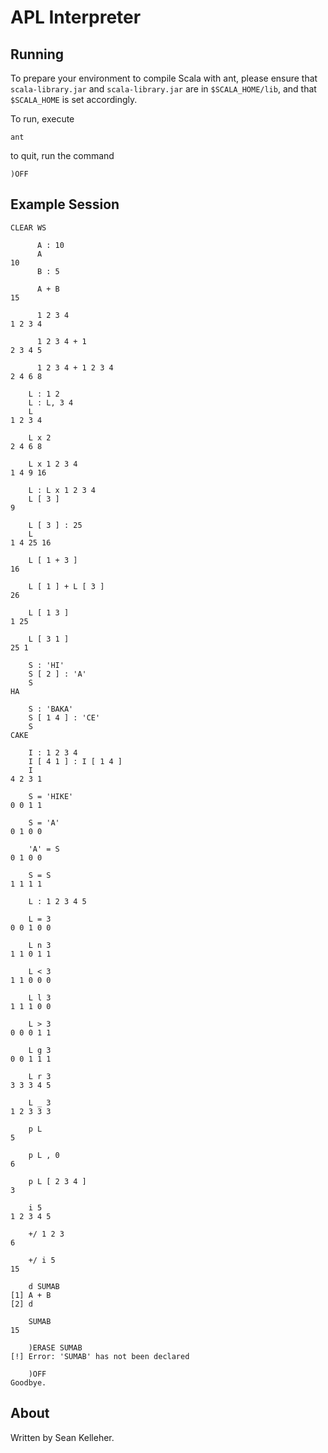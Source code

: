 APL Interpreter
===============

Running
-------

To prepare your environment to compile Scala with ant, please ensure that
`scala-library.jar` and `scala-library.jar` are in `$SCALA_HOME/lib`, and that
`$SCALA_HOME` is set accordingly.

To run, execute

    ant

to quit, run the command

    )OFF

Example Session
---------------

    CLEAR WS

          A : 10
          A
    10
          B : 5

          A + B
    15

          1 2 3 4
    1 2 3 4

          1 2 3 4 + 1
    2 3 4 5

          1 2 3 4 + 1 2 3 4
    2 4 6 8

        L : 1 2
        L : L, 3 4
        L
    1 2 3 4

        L x 2
    2 4 6 8

        L x 1 2 3 4
    1 4 9 16

        L : L x 1 2 3 4
        L [ 3 ]
    9

        L [ 3 ] : 25
        L
    1 4 25 16

        L [ 1 + 3 ]
    16

        L [ 1 ] + L [ 3 ]
    26

        L [ 1 3 ]
    1 25

        L [ 3 1 ]
    25 1

        S : 'HI'
        S [ 2 ] : 'A'
        S
    HA

        S : 'BAKA'
        S [ 1 4 ] : 'CE'
        S
    CAKE

        I : 1 2 3 4
        I [ 4 1 ] : I [ 1 4 ]
        I
    4 2 3 1

        S = 'HIKE'
    0 0 1 1

        S = 'A'
    0 1 0 0

        'A' = S
    0 1 0 0

        S = S
    1 1 1 1

        L : 1 2 3 4 5

        L = 3
    0 0 1 0 0

        L n 3
    1 1 0 1 1

        L < 3
    1 1 0 0 0

        L l 3
    1 1 1 0 0

        L > 3
    0 0 0 1 1

        L g 3
    0 0 1 1 1

        L r 3
    3 3 3 4 5

        L _ 3
    1 2 3 3 3

        p L
    5

        p L , 0
    6

        p L [ 2 3 4 ]
    3

        i 5
    1 2 3 4 5

        +/ 1 2 3
    6

        +/ i 5
    15

        d SUMAB
    [1] A + B
    [2] d

        SUMAB
    15

        )ERASE SUMAB
    [!] Error: 'SUMAB' has not been declared

        )OFF
    Goodbye.

About
-----

Written by Sean Kelleher.
